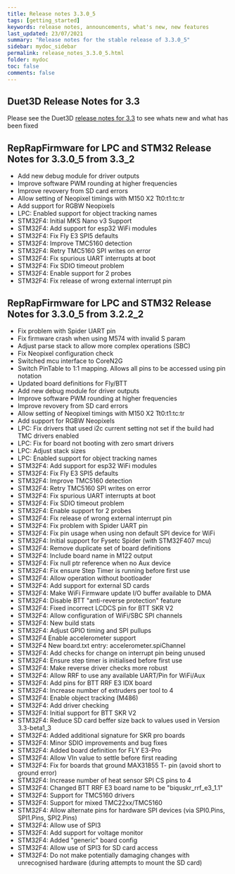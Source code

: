 ```yaml
---
title: Release notes 3.3.0_5
tags: [getting_started]
keywords: release notes, announcements, what's new, new features
last_updated: 23/07/2021
summary: "Release notes for the stable release of 3.3.0_5"
sidebar: mydoc_sidebar
permalink: release_notes_3.3.0_5.html
folder: mydoc
toc: false
comments: false
---
```


## Duet3D Release Notes for 3.3

Please see the Duet3D [release notes for 3.3](https://github.com/Duet3D/RepRapFirmware/wiki/Changelog-RRF-3.x#reprapfirmware-33) to see whats new and what has been fixed

## RepRapFirmware for LPC and STM32 Release Notes for 3.3.0_5 from 3.3_2

* Add new debug module for driver outputs
* Improve software PWM rounding at higher frequencies
* Improve revovery from SD card errors
* Allow setting of Neopixel timings with M150 X2 Tt0:t1:tc:tr
* Add support for RGBW Neopixels
* LPC: Enabled support for object tracking names
* STM32F4: Initial MKS Nano v3 Support
* STM32F4: Add support for esp32 WiFi modules
* STM32F4: Fix Fly E3 SPI5 defaults
* STM32F4: Improve TMC5160 detection
* STM32F4: Retry TMC5160 SPI writes on error
* STM32F4: Fix spurious UART interrupts at boot
* STM32F4: Fix SDIO timeout problem
* STM32F4: Enable support for 2 probes
* STM32F4: Fix release of wrong external interrupt pin

## RepRapFirmware for LPC and STM32 Release Notes for 3.3.0_5 from 3.2.2_2

* Fix problem with Spider UART pin
* Fix firmware crash when using M574 with invalid S param
* Adjust parse stack to allow more complex operations (SBC)
* Fix Neopixel configuration check
* Switched mcu interface to CoreN2G
* Switch PinTable to 1:1 mapping. Allows all pins to be accessed using pin notation
* Updated board definitions for Fly/BTT
* Add new debug module for driver outputs
* Improve software PWM rounding at higher frequencies
* Improve revovery from SD card errors
* Allow setting of Neopixel timings with M150 X2 Tt0:t1:tc:tr
* Add support for RGBW Neopixels
* LPC: Fix drivers that used i2c current setting not set if the build had TMC drivers enabled
* LPC: Fix for board not booting with zero smart drivers
* LPC: Adjust stack sizes
* LPC: Enabled support for object tracking names
* STM32F4: Add support for esp32 WiFi modules
* STM32F4: Fix Fly E3 SPI5 defaults
* STM32F4: Improve TMC5160 detection
* STM32F4: Retry TMC5160 SPI writes on error
* STM32F4: Fix spurious UART interrupts at boot
* STM32F4: Fix SDIO timeout problem
* STM32F4: Enable support for 2 probes
* STM32F4: Fix release of wrong external interrupt pin
* STM32F4: Fix problem with Spider UART pin
* STM32F4: Fix pin usage when using non default SPI device for WiFi
* STM32F4: Initial support for Fysetc Spider (with STM32F407 mcu)
* STM32F4: Remove duplicate set of board definitions
* STM32F4: Include board name in M122 output
* STM32F4: Fix null ptr reference when no Aux device
* STM32F4: Fix ensure Step Timer is running before first use
* STM32F4: Allow operation without bootloader
* STM32F4: Add support for external SD cards
* STM32F4: Make WiFi Firmware update I/O buffer available to DMA
* STM32F4: Disable BTT "anti-reverse protection" feature
* STM32F4: Fixed incorrect LCDCS pin for BTT SKR V2
* STM32F4: Allow configuration of WiFi/SBC SPI channels
* STM32F4: New build stats
* STM32F4: Adjust GPIO timing and SPI pullups 
* STM32F4 Enable accelerometer support
* STM32F4 New board.txt entry: accelerometer.spiChannel
* STM32F4: Add checks for change on interrupt pin being unused
* STM32F4: Ensure step timer is initialised before first use
* STM32F4: Make reverse driver checks more robust
* STM32F4: Allow RRF to use any available UART/Pin for WiFi/Aux
* STM32F4: Add pins for BTT RRF E3 IDX board
* STM32F4: Increase number of extruders per tool to 4
* STM32F4: Enable object tracking (M486)
* STM32F4: Add driver checking
* STM32F4: Initial support for BTT SKR V2
* STM32F4: Reduce SD card beffer size back to values used in Version 3.3-beta1_3
* STM32F4: Added additional signature for SKR pro boards
* STM32F4: Minor SDIO improvements and bug fixes
* STM32F4: Added board definition for FLY E3-Pro
* STM32F4: Allow VIn value to settle before first reading
* STM32F4: Fix for boards that ground MAX31855 T- pin (avoid short to ground error)
* STM32F4: Increase number of heat sensor SPI CS pins to 4
* STM32F4: Changed BTT RRF E3 board name to be "biquskr_rrf_e3_1.1"
* STM32F4: Support for TMC5160 drivers
* STM32F4: Support for mixed TMC22xx/TMC5160
* STM32F4: Allow alternate pins for hardware SPI devices (via SPI0.Pins, SPI1.Pins, SPI2.Pins)
* STM32F4: Allow use of SPI3
* STM32F4: Add support for voltage monitor
* STM32F4: Added "generic" board config
* STM32F4: Allow use of SPI3 for SD card access
* STM32F4: Do not make potentially damaging changes with unrecognised hardware (during attempts to mount the SD card)